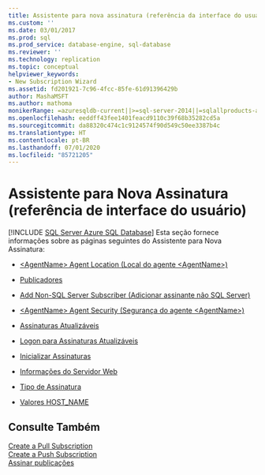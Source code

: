 ```yaml
---
title: Assistente para nova assinatura (referência da interface do usuário) | Microsoft Docs
ms.custom: ''
ms.date: 03/01/2017
ms.prod: sql
ms.prod_service: database-engine, sql-database
ms.reviewer: ''
ms.technology: replication
ms.topic: conceptual
helpviewer_keywords:
- New Subscription Wizard
ms.assetid: fd201921-7c96-4fcc-85fe-61d91396429b
author: MashaMSFT
ms.author: mathoma
monikerRange: =azuresqldb-current||>=sql-server-2014||=sqlallproducts-allversions
ms.openlocfilehash: eeddff43fee1401feacd9110c39f68b35282cd5a
ms.sourcegitcommit: da88320c474c1c9124574f90d549c50ee3387b4c
ms.translationtype: HT
ms.contentlocale: pt-BR
ms.lasthandoff: 07/01/2020
ms.locfileid: "85721205"
---
```

# <a name="new-subscription-wizard-ui-reference"></a>Assistente para Nova Assinatura (referência de interface do usuário)
[!INCLUDE [SQL Server Azure SQL Database](../../includes/applies-to-version/sql-asdb.md)]
Esta seção fornece informações sobre as páginas seguintes do Assistente para Nova Assinatura:  
  
-   [&#60;AgentName&#62; Agent Location (Local do agente &#60;AgentName&#62;)](../../relational-databases/replication/agentname-agent-location.md)  
  
-   [Publicadores](../../relational-databases/replication/subscribers.md)  
  
-   [Add Non-SQL Server Subscriber (Adicionar assinante não SQL Server)](../../relational-databases/replication/add-non-sql-server-subscriber.md)  
  
-   [&#60;AgentName&#62; Agent Security (Segurança do agente &#60;AgentName&#62;)](../../relational-databases/replication/agentname-agent-security.md)  
  
-   [Assinaturas Atualizáveis](../../relational-databases/replication/updatable-subscriptions.md)  
  
-   [Logon para Assinaturas Atualizáveis](../../relational-databases/replication/login-for-updatable-subscriptions.md)  
  
-   [Inicializar Assinaturas](../../relational-databases/replication/initialize-subscriptions.md)  
  
-   [Informações do Servidor Web](../../relational-databases/replication/web-server-information.md)  
  
-   [Tipo de Assinatura](../../relational-databases/replication/subscription-type.md)  
  
-   [Valores HOST_NAME](../../relational-databases/replication/host-name-values.md)  
  
## <a name="see-also"></a>Consulte Também  
 [Create a Pull Subscription](../../relational-databases/replication/create-a-pull-subscription.md)   
 [Create a Push Subscription](../../relational-databases/replication/create-a-push-subscription.md)   
 [Assinar publicações](../../relational-databases/replication/subscribe-to-publications.md)   

  
  
